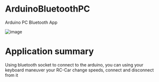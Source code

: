 # ArduinoBluetoothPC
Arduino PC Bluetooth App

![image](https://user-images.githubusercontent.com/98561646/235478949-6eebe089-2fdb-4561-ae50-7a802aad0795.png)

# Application summary

Using bluetooth socket to connect to the arduino, you can using your keyboard maneuver your RC-Car change speeds, connect and disconnect from it
